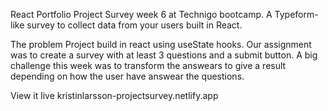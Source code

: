 React Portfolio
Project Survey week 6 at Technigo bootcamp. A Typeform-like survey to collect data from your users built in React.

The problem
Project build in react using useState hooks. Our assignment was to create a survey with at least 3 questions and a submit button. A big challenge this week was to transform the answears to give a result depending on how the user have answear the questions.

View it live
kristinlarsson-projectsurvey.netlify.app
